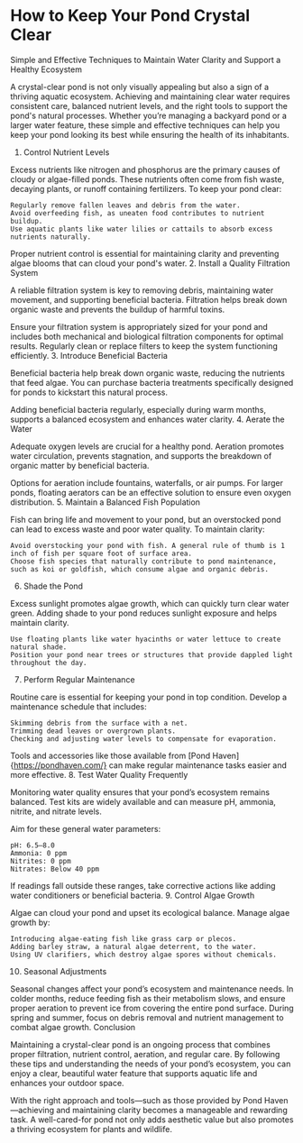 # How to Keep Your Pond Crystal Clear

Simple and Effective Techniques to Maintain Water Clarity and Support a Healthy Ecosystem

A crystal-clear pond is not only visually appealing but also a sign of a thriving aquatic ecosystem. Achieving and maintaining clear water requires consistent care, balanced nutrient levels, and the right tools to support the pond's natural processes. Whether you’re managing a backyard pond or a larger water feature, these simple and effective techniques can help you keep your pond looking its best while ensuring the health of its inhabitants.
1. Control Nutrient Levels

Excess nutrients like nitrogen and phosphorus are the primary causes of cloudy or algae-filled ponds. These nutrients often come from fish waste, decaying plants, or runoff containing fertilizers. To keep your pond clear:

    Regularly remove fallen leaves and debris from the water.
    Avoid overfeeding fish, as uneaten food contributes to nutrient buildup.
    Use aquatic plants like water lilies or cattails to absorb excess nutrients naturally.

Proper nutrient control is essential for maintaining clarity and preventing algae blooms that can cloud your pond's water.
2. Install a Quality Filtration System

A reliable filtration system is key to removing debris, maintaining water movement, and supporting beneficial bacteria. Filtration helps break down organic waste and prevents the buildup of harmful toxins.

Ensure your filtration system is appropriately sized for your pond and includes both mechanical and biological filtration components for optimal results. Regularly clean or replace filters to keep the system functioning efficiently.
3. Introduce Beneficial Bacteria

Beneficial bacteria help break down organic waste, reducing the nutrients that feed algae. You can purchase bacteria treatments specifically designed for ponds to kickstart this natural process.

Adding beneficial bacteria regularly, especially during warm months, supports a balanced ecosystem and enhances water clarity.
4. Aerate the Water

Adequate oxygen levels are crucial for a healthy pond. Aeration promotes water circulation, prevents stagnation, and supports the breakdown of organic matter by beneficial bacteria.

Options for aeration include fountains, waterfalls, or air pumps. For larger ponds, floating aerators can be an effective solution to ensure even oxygen distribution.
5. Maintain a Balanced Fish Population

Fish can bring life and movement to your pond, but an overstocked pond can lead to excess waste and poor water quality. To maintain clarity:

    Avoid overstocking your pond with fish. A general rule of thumb is 1 inch of fish per square foot of surface area.
    Choose fish species that naturally contribute to pond maintenance, such as koi or goldfish, which consume algae and organic debris.

6. Shade the Pond

Excess sunlight promotes algae growth, which can quickly turn clear water green. Adding shade to your pond reduces sunlight exposure and helps maintain clarity.

    Use floating plants like water hyacinths or water lettuce to create natural shade.
    Position your pond near trees or structures that provide dappled light throughout the day.

7. Perform Regular Maintenance

Routine care is essential for keeping your pond in top condition. Develop a maintenance schedule that includes:

    Skimming debris from the surface with a net.
    Trimming dead leaves or overgrown plants.
    Checking and adjusting water levels to compensate for evaporation.

Tools and accessories like those available from [Pond Haven]{https://pondhaven.com/} can make regular maintenance tasks easier and more effective.
8. Test Water Quality Frequently

Monitoring water quality ensures that your pond’s ecosystem remains balanced. Test kits are widely available and can measure pH, ammonia, nitrite, and nitrate levels.

Aim for these general water parameters:

    pH: 6.5–8.0
    Ammonia: 0 ppm
    Nitrites: 0 ppm
    Nitrates: Below 40 ppm

If readings fall outside these ranges, take corrective actions like adding water conditioners or beneficial bacteria.
9. Control Algae Growth

Algae can cloud your pond and upset its ecological balance. Manage algae growth by:

    Introducing algae-eating fish like grass carp or plecos.
    Adding barley straw, a natural algae deterrent, to the water.
    Using UV clarifiers, which destroy algae spores without chemicals.

10. Seasonal Adjustments

Seasonal changes affect your pond’s ecosystem and maintenance needs. In colder months, reduce feeding fish as their metabolism slows, and ensure proper aeration to prevent ice from covering the entire pond surface. During spring and summer, focus on debris removal and nutrient management to combat algae growth.
Conclusion

Maintaining a crystal-clear pond is an ongoing process that combines proper filtration, nutrient control, aeration, and regular care. By following these tips and understanding the needs of your pond’s ecosystem, you can enjoy a clear, beautiful water feature that supports aquatic life and enhances your outdoor space.

With the right approach and tools—such as those provided by Pond Haven—achieving and maintaining clarity becomes a manageable and rewarding task. A well-cared-for pond not only adds aesthetic value but also promotes a thriving ecosystem for plants and wildlife.
